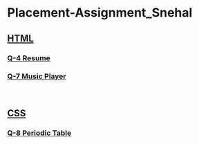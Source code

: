 # Placement-Assignment_Snehal

## [HTML](https://github.com/snehalgadge/Placement-Assignment_Snehal/tree/main/HTML)
### [Q-4 Resume](https://github.com/snehalgadge/Placement-Assignment_Snehal/blob/main/HTML/Q_04_Resume.html)
### [Q-7 Music Player](https://github.com/snehalgadge/Placement-Assignment_Snehal/blob/main/HTML/Q_07_MusicPlayer.html)

<br>

## [CSS](https://github.com/snehalgadge/Placement-Assignment_Snehal/tree/main/02_CSS)
### [Q-8 Periodic Table](https://github.com/snehalgadge/Placement-Assignment_Snehal/tree/main/02_CSS/Q_08_PeriodicTable)


